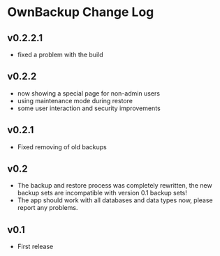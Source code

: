 # OwnBackup Change Log

## v0.2.2.1
- fixed a problem with the build

## v0.2.2
- now showing a special page for non-admin users
- using maintenance mode during restore
- some user interaction and security improvements

## v0.2.1
- Fixed removing of old backups 

## v0.2
- The backup and restore process was completely rewritten, the new backup sets are incompatible with version 0.1 backup sets! 
- The app should work with all databases and data types now, please report any problems. 

## v0.1
- First release
